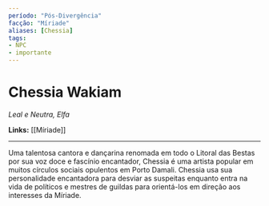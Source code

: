 ```yaml
---
período: "Pós-Divergência"
facção: "Míriade"
aliases: [Chessia]
tags:
- NPC
- importante
---
```


# **Chessia Wakiam**
*Leal e Neutra, Elfa*

**Links:** [[Míriade]]

---

Uma talentosa cantora e dançarina renomada em todo o Litoral das Bestas por sua voz doce e fascínio encantador, Chessia é uma artista popular em muitos círculos sociais opulentos em Porto Damali. Chessia usa sua personalidade encantadora para desviar as suspeitas enquanto entra na vida de políticos e mestres de guildas para orientá-los em direção aos interesses da Míriade.